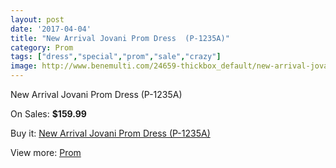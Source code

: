 ```yaml
---
layout: post
date: '2017-04-04'
title: "New Arrival Jovani Prom Dress  (P-1235A)"
category: Prom
tags: ["dress","special","prom","sale","crazy"]
image: http://www.benemulti.com/24659-thickbox_default/new-arrival-jovani-prom-dress-p-1235a.jpg
---
```

New Arrival Jovani Prom Dress  (P-1235A)

On Sales: **$159.99**
<a href="https://www.benemulti.com/en/prom/9658-new-arrival-jovani-prom-dress-p-1235a.html"><amp-img layout="responsive" width="600" height="600" src="//www.benemulti.com/24659-thickbox_default/new-arrival-jovani-prom-dress-p-1235a.jpg" alt="New Arrival Jovani Prom Dress  (P-1235A) 0" /></a>
<a href="https://www.benemulti.com/en/prom/9658-new-arrival-jovani-prom-dress-p-1235a.html"><amp-img layout="responsive" width="600" height="600" src="//www.benemulti.com/24660-thickbox_default/new-arrival-jovani-prom-dress-p-1235a.jpg" alt="New Arrival Jovani Prom Dress  (P-1235A) 1" /></a>

Buy it: [New Arrival Jovani Prom Dress  (P-1235A)](https://www.benemulti.com/en/prom/9658-new-arrival-jovani-prom-dress-p-1235a.html "New Arrival Jovani Prom Dress  (P-1235A)")

View more: [Prom](https://www.benemulti.com/en/78-prom "Prom")